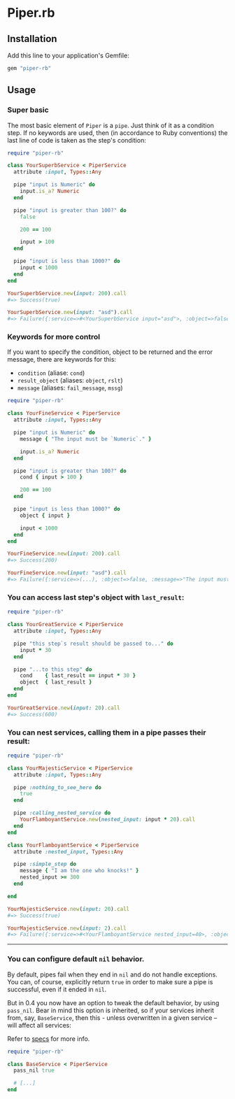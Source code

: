 # Piper.rb

## Installation

Add this line to your application's Gemfile:

```ruby
gem "piper-rb"
```

## Usage

### Super basic

The most basic element of `Piper` is a `pipe`.
Just think of it as a condition step. If no keywords are used, then (in accordance to Ruby
conventions) the last line of code is taken as the step's condition:

```ruby
require "piper-rb"

class YourSuperbService < PiperService
  attribute :input, Types::Any

  pipe "input is Numeric" do
    input.is_a? Numeric
  end

  pipe "input is greater than 100?" do
    false

    200 == 100

    input > 100
  end

  pipe "input is less than 1000?" do
    input < 1000
  end
end

YourSuperbService.new(input: 200).call
#=> Success(true)

YourSuperbService.new(input: "asd").call
#=> Failure({:service=>#<YourSuperbService input="asd">, :object=>false, :message=>nil})

```

### Keywords for more control

If you want to specify the condition, object to be returned and the error message, there are
keywords for this:

* `condition` (aliase: `cond`)
* `result_object` (aliases: `object`, `rslt`)
* `message` (aliases: `fail_message`, `mssg`)


```ruby
require "piper-rb"

class YourFineService < PiperService
  attribute :input, Types::Any

  pipe "input is Numeric" do
    message { "The input must be `Numeric`." }

    input.is_a? Numeric
  end

  pipe "input is greater than 100?" do
    cond { input > 100 }

    200 == 100
  end

  pipe "input is less than 1000?" do
    object { input }

    input < 1000
  end
end

YourFineService.new(input: 200).call
#=> Success(200)

YourFineService.new(input: "asd").call
#=> Failure({:service=>(...), :object=>false, :message=>"The input must be `Numeric`."})

```

### You can access last step's object with `last_result`:

```ruby
require "piper-rb"

class YourGreatService < PiperService
  attribute :input, Types::Any

  pipe "this step`s result should be passed to..." do
    input * 30
  end

  pipe "...to this step" do
    cond    { last_result == input * 30 }
    object  { last_result }
  end
end

YourGreatService.new(input: 20).call
#=> Success(600)
```

### You can nest services, calling them in a pipe passes their result:

```ruby
require "piper-rb"

class YourMajesticService < PiperService
  attribute :input, Types::Any

  pipe :nothing_to_see_here do
    true
  end

  pipe :calling_nested_service do
    YourFlamboyantService.new(nested_input: input * 20).call
  end
end

class YourFlamboyantService < PiperService
  attribute :nested_input, Types::Any

  pipe :simple_step do
    message { "I am the one who knocks!" }
    nested_input >= 300
  end

end

YourMajesticService.new(input: 20).call
#=> Success(true)

YourMajesticService.new(input: 2).call
#=> Failure({:service=>#<YourFlamboyantService nested_input=40>, :object=>false, :message=>"I am the one who knocks!"})
```

---

### You can configure default `nil` behavior.

By default, pipes fail when they end in `nil` and do not handle exceptions.
You can, of course, explicitly return `true` in order to make sure a pipe is successful, even if it ended in `nil`.


But in 0.4 you now have an option to tweak the default behavior, by using `pass_nil`. Bear in mind this option is inherited, so if your services inherit from, say, `BaseService`, then this - unless overwritten in a given service – will affect all services:

Refer to [specs](https://github.com/ellmo/piper-rb/blob/master/spec/service/configured_service_spec.rb) for more info.

```ruby
require "piper-rb"

class BaseService < PiperService
  pass_nil true

  # [...]
end
```
